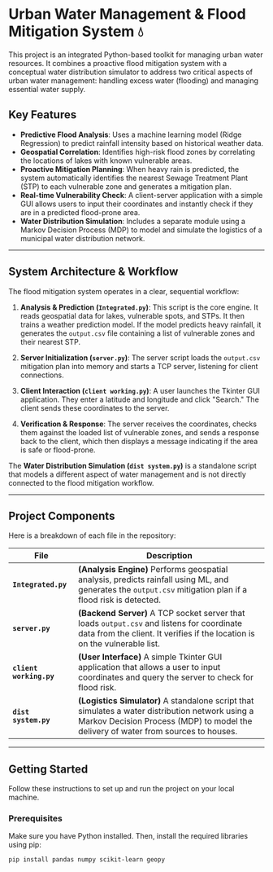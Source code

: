 # Urban Water Management & Flood Mitigation System 💧

This project is an integrated Python-based toolkit for managing urban water resources. It combines a proactive flood mitigation system with a conceptual water distribution simulator to address two critical aspects of urban water management: handling excess water (flooding) and managing essential water supply.

##  Key Features

* **Predictive Flood Analysis**: Uses a machine learning model (Ridge Regression) to predict rainfall intensity based on historical weather data.
* **Geospatial Correlation**: Identifies high-risk flood zones by correlating the locations of lakes with known vulnerable areas.
* **Proactive Mitigation Planning**: When heavy rain is predicted, the system automatically identifies the nearest Sewage Treatment Plant (STP) to each vulnerable zone and generates a mitigation plan.
* **Real-time Vulnerability Check**: A client-server application with a simple GUI allows users to input their coordinates and instantly check if they are in a predicted flood-prone area.
* **Water Distribution Simulation**: Includes a separate module using a Markov Decision Process (MDP) to model and simulate the logistics of a municipal water distribution network.

---

##  System Architecture & Workflow

The flood mitigation system operates in a clear, sequential workflow:

1.  **Analysis & Prediction (`Integrated.py`)**: This script is the core engine. It reads geospatial data for lakes, vulnerable spots, and STPs. It then trains a weather prediction model. If the model predicts heavy rainfall, it generates the `output.csv` file containing a list of vulnerable zones and their nearest STP.

2.  **Server Initialization (`server.py`)**: The server script loads the `output.csv` mitigation plan into memory and starts a TCP server, listening for client connections.

3.  **Client Interaction (`client working.py`)**: A user launches the Tkinter GUI application. They enter a latitude and longitude and click "Search." The client sends these coordinates to the server.

4.  **Verification & Response**: The server receives the coordinates, checks them against the loaded list of vulnerable zones, and sends a response back to the client, which then displays a message indicating if the area is safe or flood-prone.

The **Water Distribution Simulation (`dist system.py`)** is a standalone script that models a different aspect of water management and is not directly connected to the flood mitigation workflow.

---

##  Project Components

Here is a breakdown of each file in the repository:

| File                  | Description                                                                                                                                                                                                                             |
| --------------------- | -------------------------------------------------------------------------------------------------------------------------------------------------------
| **`Integrated.py`** | **(Analysis Engine)** Performs geospatial analysis, predicts rainfall using ML, and generates the `output.csv` mitigation plan if a flood risk is detected.                                                                              |
| **`server.py`** | **(Backend Server)** A TCP socket server that loads `output.csv` and listens for coordinate data from the client. It verifies if the location is on the vulnerable list.                                                                 |
| **`client working.py`** | **(User Interface)** A simple Tkinter GUI application that allows a user to input coordinates and query the server to check for flood risk.                                                                                             |
| **`dist system.py`** | **(Logistics Simulator)** A standalone script that simulates a water distribution network using a Markov Decision Process (MDP) to model the delivery of water from sources to houses.                                                        |

---

##  Getting Started

Follow these instructions to set up and run the project on your local machine.

### Prerequisites

Make sure you have Python installed. Then, install the required libraries using pip:

```bash
pip install pandas numpy scikit-learn geopy

